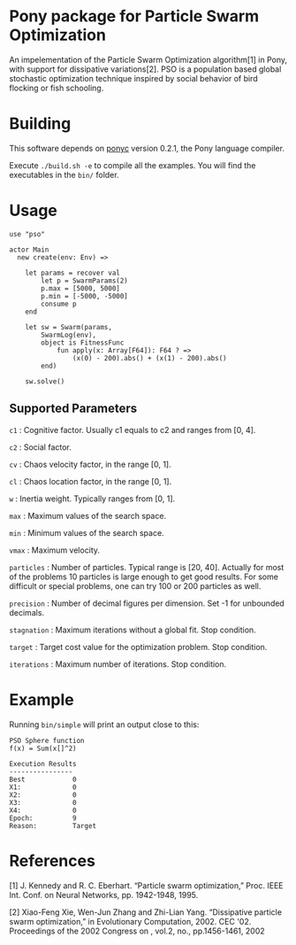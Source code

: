 # Pony package for Particle Swarm Optimization

An impelementation of the Particle Swarm Optimization algorithm[1] in Pony, with support for dissipative variations[2].
PSO is a population based global stochastic optimization technique inspired by social behavior of bird flocking or fish schooling.

# Building

This software depends on [ponyc](http://www.ponylang.org/) version 0.2.1, the Pony language compiler.

Execute `./build.sh -e` to compile all the examples.
You will find the executables in the `bin/` folder.

# Usage

```pony
use "pso"

actor Main
  new create(env: Env) =>

    let params = recover val
        let p = SwarmParams(2)
        p.max = [5000, 5000]
        p.min = [-5000, -5000]
        consume p
    end

    let sw = Swarm(params,
        SwarmLog(env),
        object is FitnessFunc
            fun apply(x: Array[F64]): F64 ? =>
                (x(0) - 200).abs() + (x(1) - 200).abs()
        end)

    sw.solve()
```

## Supported Parameters

`c1` : Cognitive factor. Usually c1 equals to c2 and ranges from [0, 4].

`c2` : Social factor.

`cv` : Chaos velocity factor, in the range [0, 1].

`cl` : Chaos location factor, in the range [0, 1].

`w` : Inertia weight. Typically ranges from [0, 1].

`max` : Maximum values of the search space.

`min` : Minimum values of the search space.

`vmax` : Maximum velocity.

`particles` : Number of particles. Typical range is [20, 40].
Actually for most of the problems 10 particles is large enough to get good results.
For some difficult or special problems, one can try 100 or 200 particles as well.

`precision` : Number of decimal figures per dimension. Set -1 for unbounded decimals.

`stagnation` : Maximum iterations without a global fit. Stop condition.

`target` : Target cost value for the optimization problem. Stop condition.

`iterations` : Maximum number of iterations. Stop condition.

# Example

Running `bin/simple` will print an output close to this:

```
PSO Sphere function
f(x) = Sum(x[]^2)

Execution Results
----------------
Best            0
X1:             0
X2:             0
X3:             0
X4:             0
Epoch:          9
Reason:         Target
```

# References

[1] J. Kennedy and R. C. Eberhart. “Particle swarm optimization,” Proc. IEEE Int. Conf. on Neural Networks, pp. 1942-1948, 1995.

[2] Xiao-Feng Xie, Wen-Jun Zhang and Zhi-Lian Yang. “Dissipative particle swarm optimization,” in Evolutionary Computation, 2002. CEC '02. Proceedings of the 2002 Congress on , vol.2, no., pp.1456-1461, 2002

